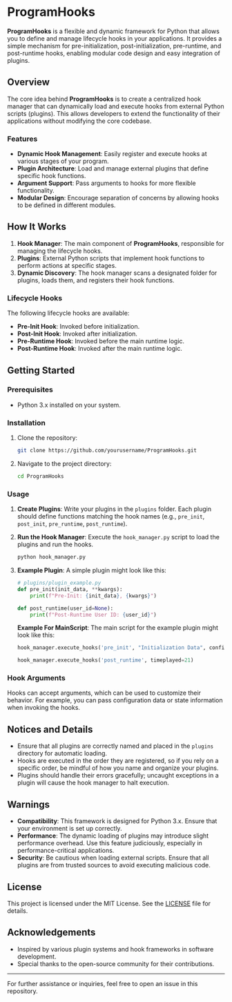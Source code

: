 # ProgramHooks

**ProgramHooks** is a flexible and dynamic framework for Python that allows you to define and manage lifecycle hooks in your applications. It provides a simple mechanism for pre-initialization, post-initialization, pre-runtime, and post-runtime hooks, enabling modular code design and easy integration of plugins.

## Overview

The core idea behind **ProgramHooks** is to create a centralized hook manager that can dynamically load and execute hooks from external Python scripts (plugins). This allows developers to extend the functionality of their applications without modifying the core codebase. 

### Features
- **Dynamic Hook Management**: Easily register and execute hooks at various stages of your program.
- **Plugin Architecture**: Load and manage external plugins that define specific hook functions.
- **Argument Support**: Pass arguments to hooks for more flexible functionality.
- **Modular Design**: Encourage separation of concerns by allowing hooks to be defined in different modules.

## How It Works

1. **Hook Manager**: The main component of **ProgramHooks**, responsible for managing the lifecycle hooks.
2. **Plugins**: External Python scripts that implement hook functions to perform actions at specific stages.
3. **Dynamic Discovery**: The hook manager scans a designated folder for plugins, loads them, and registers their hook functions.

### Lifecycle Hooks
The following lifecycle hooks are available:
- **Pre-Init Hook**: Invoked before initialization.
- **Post-Init Hook**: Invoked after initialization.
- **Pre-Runtime Hook**: Invoked before the main runtime logic.
- **Post-Runtime Hook**: Invoked after the main runtime logic.

## Getting Started

### Prerequisites

- Python 3.x installed on your system.

### Installation

1. Clone the repository:

    ```bash
    git clone https://github.com/yourusername/ProgramHooks.git
    ```

2. Navigate to the project directory:

    ```bash
    cd ProgramHooks
    ```

### Usage

1. **Create Plugins**: Write your plugins in the `plugins` folder. Each plugin should define functions matching the hook names (e.g., `pre_init`, `post_init`, `pre_runtime`, `post_runtime`).

2. **Run the Hook Manager**: Execute the `hook_manager.py` script to load the plugins and run the hooks.

    ```bash
    python hook_manager.py
    ```

3. **Example Plugin**: A simple plugin might look like this:

    ```python
    # plugins/plugin_example.py
    def pre_init(init_data, **kwargs):
        print(f"Pre-Init: {init_data}, {kwargs}")

    def post_runtime(user_id=None):
        print(f"Post-Runtime User ID: {user_id}")
    ```
    **Example For MainScript**: The main script for the example plugin might look like this:
    ```python
    hook_manager.execute_hooks('pre_init', "Initialization Data", config={"setting": "value"})
    
    hook_manager.execute_hooks('post_runtime', timeplayed=21)
    ```

### Hook Arguments

Hooks can accept arguments, which can be used to customize their behavior. For example, you can pass configuration data or state information when invoking the hooks.

## Notices and Details

- Ensure that all plugins are correctly named and placed in the `plugins` directory for automatic loading.
- Hooks are executed in the order they are registered, so if you rely on a specific order, be mindful of how you name and organize your plugins.
- Plugins should handle their errors gracefully; uncaught exceptions in a plugin will cause the hook manager to halt execution.

## Warnings

- **Compatibility**: This framework is designed for Python 3.x. Ensure that your environment is set up correctly.
- **Performance**: The dynamic loading of plugins may introduce slight performance overhead. Use this feature judiciously, especially in performance-critical applications.
- **Security**: Be cautious when loading external scripts. Ensure that all plugins are from trusted sources to avoid executing malicious code.

## License

This project is licensed under the MIT License. See the [LICENSE](LICENSE) file for details.

## Acknowledgements

- Inspired by various plugin systems and hook frameworks in software development.
- Special thanks to the open-source community for their contributions.

---

For further assistance or inquiries, feel free to open an issue in this repository.
